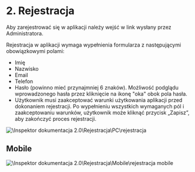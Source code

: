 # 2. Rejestracja

Aby zarejestrować się w aplikacji należy wejść w link wysłany przez Administratora. 

Rejestracja w aplikacji wymaga wypełnienia formularza z następującymi obowiązkowymi polami:
*   Imię
*   Nazwisko
* Email
* Telefon
* Hasło (powinno mieć przynajmniej 6 znaków). Możliwość podglądu wprowadzonego hasła przez kliknięcie na ikonę "oka" obok pola hasła. 
* Użytkownik musi zaakceptować warunki użytkowania aplikacji przed dokonaniem rejestracji.
Po wypełnieniu wszystkich wymaganych pól i zaakceptowaniu warunków, użytkownik może kliknąć przycisk „Zapisz”, aby zakończyć proces rejestracji.

![\Inspektor dokumentacja 2.0\Rejestracja\PC\rejestracja](/image/sample.webp)

## Mobile

![\Inspektor dokumentacja 2.0\Rejestracja\Mobile\rejestracja mobile](/image/sample.webp)